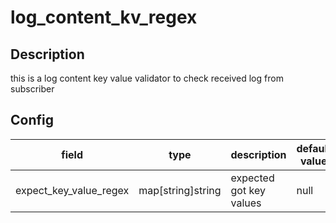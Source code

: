 # log_content_kv_regex

## Description

this is a log content key value validator to check received log from subscriber

## Config

|  field   |   type   |   description   | default value   |
| ---- | ---- | ---- | ---- |
|expect_key_value_regex|map[string]string|expected got key values|null|
